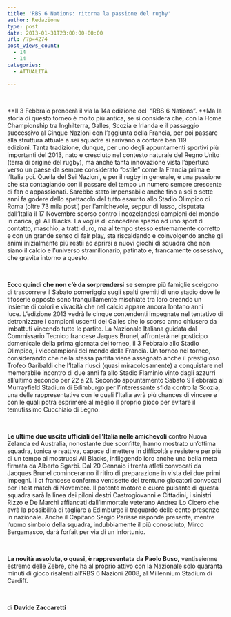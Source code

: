 ```yaml
---
title: 'RBS 6 Nations: ritorna la passione del rugby'
author: Redazione
type: post
date: 2013-01-31T23:00:00+00:00
url: /?p=4274
post_views_count:
  - 14
  - 14
categories:
  - ATTUALITÀ

---
```

&nbsp;

**Il 3 Febbraio prender&agrave; il via la 14a edizione del &nbsp;&ldquo;RBS 6 Nations&rdquo;.&nbsp;**Ma la storia di questo torneo &egrave; molto pi&ugrave; antica, se si considera che, con la Home Championship tra Inghilterra, Galles, Scozia e Irlanda e il passaggio successivo al Cinque Nazioni con l&#8217;aggiunta della Francia, per poi passare alla struttura attuale a sei squadre si arrivano a contare ben 119 edizioni.&nbsp;Tanta tradizione, dunque, per uno degli appuntamenti sportivi pi&ugrave; importanti del 2013, nato e cresciuto nel contesto naturale del Regno Unito (terra di origine del rugby), ma anche tanta innovazione vista l&#8217;apertura verso un paese da sempre considerato &ldquo;ostile&rdquo; come la Francia prima e l&#8217;Italia poi.&nbsp;Quella del Sei Nazioni, e per il rugby in generale, &egrave; una passione che sta contagiando con il passare del tempo un numero sempre crescente di fan e appassionati. Sarebbe stato impensabile anche fino a sei o sette anni fa godere dello spettacolo del tutto esaurito allo Stadio Olimpico di Roma (oltre 73 mila posti) per l&#8217;amichevole, seppur di lusso, disputata dall&#8217;Italia il 17 Novembre scorso contro i neozelandesi campioni del mondo in carica, gli All Blacks. La voglia di concedere spazio ad uno sport di contatto, maschio, a tratti duro, ma al tempo stesso estremamente corretto e con un grande senso di fair play, sta riscaldando e coinvolgendo anche gli animi inizialmente pi&ugrave; restii ad aprirsi a nuovi giochi di squadra che non siano il calcio e l&#8217;universo stramilionario, patinato e, francamente ossessivo, che gravita intorno a questo.

&nbsp;

**Ecco quindi che non c&#8217;&egrave; da sorprenders**i se sempre pi&ugrave; famiglie scelgono di trascorrere il Sabato pomeriggio sugli spalti gremiti di uno stadio dove le tifoserie opposte sono tranquillamente mischiate tra loro creando un insieme di colori e vivacit&agrave; che nel calcio appare ancora lontano anni luce.&nbsp;L&#8217;edizione 2013 vedr&agrave; le cinque contendenti impegnate nel tentativo di detronizzare i campioni uscenti del Galles che lo scorso anno chiusero da imbattuti vincendo tutte le partite. La Nazionale Italiana guidata dal Commissario Tecnico francese Jaques Brunel, affronter&agrave; nel posticipo domenicale della prima giornata del torneo, il 3 Febbraio allo Stadio Olimpico, i vicecampioni del mondo della Francia. Un torneo nel torneo, considerando che nella stessa partita viene assegnato anche il prestigioso Trofeo Garibaldi che l&#8217;Italia riusc&igrave; (quasi miracolosamente) a conquistare nel memorabile incontro di due anni fa allo Stadio Flaminio vinto dagli azzurri all&#8217;ultimo secondo per 22 a 21. Secondo appuntamento Sabato 9 Febbraio al Murrayfield Stadium di Edimburgo per l&#8217;interessante sfida contro la Scozia, una delle rappresentative con le quali l&#8217;Italia avr&agrave; pi&ugrave; chances di vincere e con le quali potr&agrave; esprimere al meglio il proprio gioco per evitare il temutissimo Cucchiaio di Legno.

&nbsp;

**Le ultime due uscite ufficiali dell&#8217;Italia nelle amichevoli** contro Nuova Zelanda ed Australia, nonostante due sconfitte, hanno mostrato un&#8217;ottima squadra, tonica e reattiva, capace di mettere in difficolt&agrave; e resistere per pi&ugrave; di un tempo ai mostruosi All Blacks, infliggendo loro anche una bella meta firmata da Alberto Sgarbi. Dal 20 Gennaio i trenta atleti convocati da Jacques Brunel cominceranno il ritiro di preparazione in vista dei due primi impegni. Il ct francese conferma ventisette dei trentuno giocatori convocati per i test match di Novembre. Il potente motore e cuore pulsante di questa squadra sar&agrave; la linea dei piloni destri Castrogiovanni e Cittadini, i sinistri Rizzo e De Marchi affiancati dall&#8217;immortale veterano Andrea Lo Cicero che avr&agrave; la possibilit&agrave; di tagliare a Edimburgo il traguardo delle cento presenze in nazionale. Anche il Capitano Sergio Parisse risponde presente, mentre l&#8217;uomo simbolo della squadra, indubbiamente il pi&ugrave; conosciuto, Mirco Bergamasco, dar&agrave; forfait per via di un infortunio.&nbsp;

&nbsp;

**La novit&agrave; assoluta, o quasi, &egrave; rappresentata da Paolo Buso,** ventiseienne estremo delle Zebre, che ha al proprio attivo con la Nazionale solo quaranta minuti di gioco risalenti all&rsquo;RBS 6 Nazioni 2008, al Millennium Stadium di Cardiff.

&nbsp; &nbsp; &nbsp;

di **Davide Zaccaretti**

&nbsp;